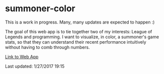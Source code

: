# summoner-color

This is a work in progress. Many, many updates are expected to happen :)

The goal of this web app is to tie together two of my interests: League of Legends and programming. I want to visualize, in color, a summoner's game stats, so that they can understand their recent performance intuitively without having to comb through numbers.

[Link to Web App](http://summonercolor.herokuapp.com/)

Last updated: 1/27/2017 19:15
